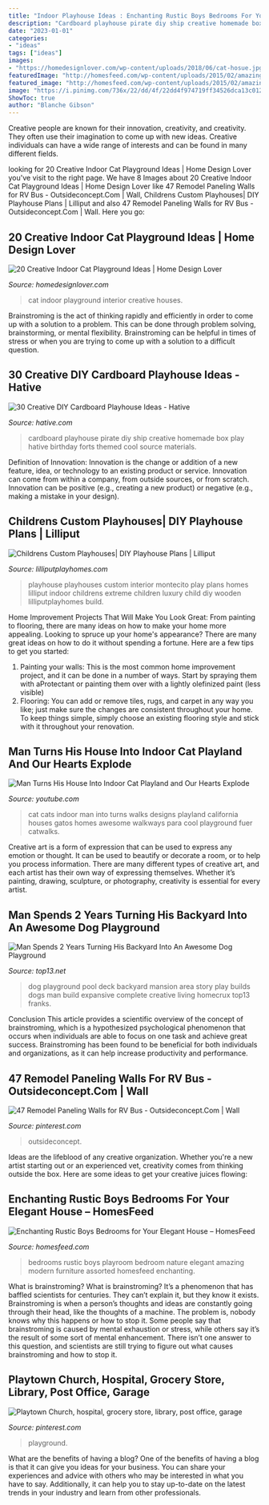 ```yaml
---
title: "Indoor Playhouse Ideas : Enchanting Rustic Boys Bedrooms For Your Elegant House – Homesfeed"
description: "Cardboard playhouse pirate diy ship creative homemade box play hative birthday forts themed cool source materials"
date: "2023-01-01"
categories:
- "ideas"
tags: ["ideas"]
images:
- "https://homedesignlover.com/wp-content/uploads/2018/06/cat-hosue.jpg"
featuredImage: "http://homesfeed.com/wp-content/uploads/2015/02/amazing-bedroom-and-playroom-combination-interesting-ceiling-nature-painting-elegant-wooden-furniture-beautiful-assorted-color-flowers-warm-green-fur-rug.jpg"
featured_image: "http://homesfeed.com/wp-content/uploads/2015/02/amazing-bedroom-and-playroom-combination-interesting-ceiling-nature-painting-elegant-wooden-furniture-beautiful-assorted-color-flowers-warm-green-fur-rug.jpg"
image: "https://i.pinimg.com/736x/22/dd/4f/22dd4f974719ff34526dca13c012e8c6.jpg"
ShowToc: true
author: "Blanche Gibson"
---
```



Creative people are known for their innovation, creativity, and creativity. They often use their imagination to come up with new ideas. Creative individuals can have a wide range of interests and can be found in many different fields.

	

		
looking for 20 Creative Indoor Cat Playground Ideas | Home Design Lover you've visit to the right page. We have 8 Images about 20 Creative Indoor Cat Playground Ideas | Home Design Lover like 47 Remodel Paneling Walls for RV Bus - Outsideconcept.Com | Wall, Childrens Custom Playhouses| DIY Playhouse Plans | Lilliput and also 47 Remodel Paneling Walls for RV Bus - Outsideconcept.Com | Wall. Here you go:
		
    
## 20 Creative Indoor Cat Playground Ideas | Home Design Lover

<img loading=lazy src="https://homedesignlover.com/wp-content/uploads/2018/06/cat-hosue.jpg" onerror="this.onerror=null;this.src='https://tse3.mm.bing.net/th?id=OIP.FdjnzfbOXhIk-VTqFoblqwHaD4&amp;pid=15.1';" alt="20 Creative Indoor Cat Playground Ideas | Home Design Lover">

_Source: homedesignlover.com_

>cat indoor playground interior creative houses. 

	

Brainstroming is the act of thinking rapidly and efficiently in order to come up with a solution to a problem. This can be done through problem solving, brainstorming, or mental flexibility. Brainstroming can be helpful in times of stress or when you are trying to come up with a solution to a difficult question.

    
## 30 Creative DIY Cardboard Playhouse Ideas - Hative

<img loading=lazy src="http://hative.com/wp-content/uploads/2014/04/cardboard-playhouse/4-homemade-pirate-ship-for-kids.jpg" onerror="this.onerror=null;this.src='https://tse4.mm.bing.net/th?id=OIP.DCj8ZYLajgHoDo7fYySVtwHaE8&amp;pid=15.1';" alt="30 Creative DIY Cardboard Playhouse Ideas - Hative">

_Source: hative.com_

>cardboard playhouse pirate diy ship creative homemade box play hative birthday forts themed cool source materials. 

	

Definition of Innovation:
Innovation is the change or addition of a new feature, idea, or technology to an existing product or service. Innovation can come from within a company, from outside sources, or from scratch. Innovation can be positive (e.g., creating a new product) or negative (e.g., making a mistake in your design).

    
## Childrens Custom Playhouses| DIY Playhouse Plans | Lilliput

<img loading=lazy src="http://www.lilliputplayhomes.com/wp-content/uploads/2014/05/8-Montecito-CA2-e1401223870693.jpg" onerror="this.onerror=null;this.src='https://tse1.mm.bing.net/th?id=OIP.u2WK3ypQY5OkiTm-2bgrhAHaJ3&amp;pid=15.1';" alt="Childrens Custom Playhouses| DIY Playhouse Plans | Lilliput">

_Source: lilliputplayhomes.com_

>playhouse playhouses custom interior montecito play plans homes lilliput indoor childrens extreme children luxury child diy wooden lilliputplayhomes build. 

	

Home Improvement Projects That Will Make You Look Great: From painting to flooring, there are many ideas on how to make your home more appealing.
Looking to spruce up your home's appearance? There are many great ideas on how to do it without spending a fortune. Here are a few tips to get you started:
1. Painting your walls: This is the most common home improvement project, and it can be done in a number of ways. Start by spraying them with aProtectant or painting them over with a lightly olefinized paint (less visible) 
2. Flooring: You can add or remove tiles, rugs, and carpet in any way you like; just make sure the changes are consistent throughout your home. To keep things simple, simply choose an existing flooring style and stick with it throughout your renovation.

    
## Man Turns His House Into Indoor Cat Playland And Our Hearts Explode

<img loading=lazy src="https://i.ytimg.com/vi/okOVxfuSYPk/maxresdefault.jpg" onerror="this.onerror=null;this.src='https://tse2.mm.bing.net/th?id=OIP.lIvPIPLqEW7P5SO90_hpMwHaEK&amp;pid=15.1';" alt="Man Turns His House Into Indoor Cat Playland and Our Hearts Explode">

_Source: youtube.com_

>cat cats indoor man into turns walks designs playland california houses gatos homes awesome walkways para cool playground fuer catwalks. 

	

Creative art is a form of expression that can be used to express any emotion or thought. It can be used to beautify or decorate a room, or to help you process information. There are many different types of creative art, and each artist has their own way of expressing themselves. Whether it’s painting, drawing, sculpture, or photography, creativity is essential for every artist.

    
## Man Spends 2 Years Turning His Backyard Into An Awesome Dog Playground

<img loading=lazy src="http://www.top13.net/wp-content/uploads/2017/08/dog-playground-backyard-10.jpg" onerror="this.onerror=null;this.src='https://tse2.mm.bing.net/th?id=OIP.rIc7g5l4JXRAVAsjCU2jDQHaFj&amp;pid=15.1';" alt="Man Spends 2 Years Turning His Backyard Into An Awesome Dog Playground">

_Source: top13.net_

>dog playground pool deck backyard mansion area story play builds dogs man build expansive complete creative living homecrux top13 franks. 

	

Conclusion
This article provides a scientific overview of the concept of brainstroming, which is a hypothesized psychological phenomenon that occurs when individuals are able to focus on one task and achieve great success. Brainstroming has been found to be beneficial for both individuals and organizations, as it can help increase productivity and performance.

    
## 47 Remodel Paneling Walls For RV Bus - Outsideconcept.Com | Wall

<img loading=lazy src="https://i.pinimg.com/736x/22/dd/4f/22dd4f974719ff34526dca13c012e8c6.jpg" onerror="this.onerror=null;this.src='https://tse3.mm.bing.net/th?id=OIP.BBalcViMeGYA4RCoFYLbQgHaJQ&amp;pid=15.1';" alt="47 Remodel Paneling Walls for RV Bus - Outsideconcept.Com | Wall">

_Source: pinterest.com_

>outsideconcept. 

	

Ideas are the lifeblood of any creative organization. Whether you're a new artist starting out or an experienced vet, creativity comes from thinking outside the box. Here are some ideas to get your creative juices flowing: 

    
## Enchanting Rustic Boys Bedrooms For Your Elegant House – HomesFeed

<img loading=lazy src="http://homesfeed.com/wp-content/uploads/2015/02/amazing-bedroom-and-playroom-combination-interesting-ceiling-nature-painting-elegant-wooden-furniture-beautiful-assorted-color-flowers-warm-green-fur-rug.jpg" onerror="this.onerror=null;this.src='https://tse2.mm.bing.net/th?id=OIP.49RlLXZxGsA4vAVVcWgSigHaE4&amp;pid=15.1';" alt="Enchanting Rustic Boys Bedrooms for Your Elegant House – HomesFeed">

_Source: homesfeed.com_

>bedrooms rustic boys playroom bedroom nature elegant amazing modern furniture assorted homesfeed enchanting. 

	

What is brainstroming?
What is brainstroming? It’s a phenomenon that has baffled scientists for centuries. They can’t explain it, but they know it exists. Brainstroming is when a person’s thoughts and ideas are constantly going through their head, like the thoughts of a machine. The problem is, nobody knows why this happens or how to stop it. Some people say that brainstroming is caused by mental exhaustion or stress, while others say it’s the result of some sort of mental enhancement. There isn’t one answer to this question, and scientists are still trying to figure out what causes brainstroming and how to stop it.

    
## Playtown Church, Hospital, Grocery Store, Library, Post Office, Garage

<img loading=lazy src="https://i.pinimg.com/736x/0a/d2/b6/0ad2b6322e77bf47c4ab0121052ddb42--daycare-organization-daycare-crafts.jpg" onerror="this.onerror=null;this.src='https://tse2.mm.bing.net/th?id=OIP.OvfHJb-NPHlZjsLV2yGcpQHaE7&amp;pid=15.1';" alt="Playtown Church, hospital, grocery store, library, post office, garage">

_Source: pinterest.com_

>playground. 

	

What are the benefits of having a blog?
One of the benefits of having a blog is that it can give you ideas for your business. You can share your experiences and advice with others who may be interested in what you have to say. Additionally, it can help you to stay up-to-date on the latest trends in your industry and learn from other professionals.

